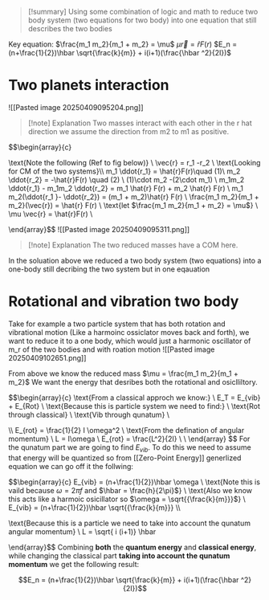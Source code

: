 
>[!summary]
Using some combination of logic and math to reduce two body system (two equations for two body) into one equation that still describes the two bodies
>
Key equation:
$\frac{m_1 m_2}{m_1 + m_2} = \mu$
$\mu \vec{r} = \hat{r}F(r)$
$E_n = (n+\frac{1}{2})\hbar \sqrt{\frac{k}{m}} + i(i+1)(\frac{\hbar ^2}{2I})$
# Two planets interaction
![[Pasted image 20250409095204.png]]
>[!note] Explanation
Two masses interact with each other in the r hat direction we assume the direction from m2 to m1 as positive.

$$\begin{array}{c} 

\text{Note the following (Ref to fig below)} \\
\vec{r} = r_1 -r_2 \\
\text{Looking for CM of the two systems}\\\\
m_1 \ddot{r_1} = \hat{r}F(r)\quad (1)\\
m_2 \ddot{r_2} = -\hat{r}F(r) \quad (2) \\
(1)\cdot m_2 -(2\cdot m_1) \\
m_1m_2 \ddot{r_1} - m_1m_2 \ddot{r_2} = m_1 \hat{r} F(r) + m_2 \hat{r} F(r) \\ 
m_1 m_2(\ddot{r_1 }- \ddot{r_2}) = (m_1 + m_2)\hat{r} F(r) \\
\frac{m_1 m_2}{m_1 + m_2}(\vec{r}) = \hat{r} F(r)
\\
\text{let $\frac{m_1 m_2}{m_1 + m_2} = \mu$} \\
\mu \vec{r} = \hat{r}F(r) \\ 

\end{array}$$
![[Pasted image 20250409095311.png]]
>[!note] Explanation
The two reduced masses have a COM here.

In the soluation above we reduced a two body system (two equations) into a one-body still decribing the two system but in one eqauation

# Rotational and vibration two body
Take for example a two particle system that has both rotation and vibrational motion (Like a harmoinc ossiclator moves back and forth), we want to reduce it to a one body, which would just a harmonic oscillator of m_r of the two bodies and with roation motion
![[Pasted image 20250409102651.png]]

From above we know the reduced mass $\mu = \frac{m_1 m_2}{m_1 + m_2}$ We want the energy that desribes both the rotational and osiclliltory.

$$\begin{array}{c} 
\text{From a classical approch we know:} \\ 
E_T = E_{vib} + E_{Rot} \\
\text{Because this is particle system we need to find:} \\ 
\text{Rot through classical} \\ 
\text{Vib through qunatum}  \\ 

\\\\ 
E_{rot} = \frac{1}{2} I \omega^2 \\ 
\text{From the defination of angular momentum} \\
L  = I\omega \\
E_{rot} = \frac{L^2}{2I} \\ 
\\
\end{array} $$
For the qunatum part we are going to find $E_{vib}$. To do this we need to assume that energy will be quantized so from [[Zero-Point Energy]] generlized equation we can go off it the follwing:

$$\begin{array}{c} 
E_{vib} = (n+\frac{1}{2})\hbar \omega \\
\text{Note this is vaild because $\omega = 2\pi f$ and $\hbar = \frac{h}{2\pi}$} \\ 
\text{Also we know this acts like a harmoic osicillator so $\omega = \sqrt{{\frac{k}{m}}}$} \\
E_{vib} = (n+\frac{1}{2})\hbar \sqrt{{\frac{k}{m}}}  \\\\

\text{Because this is a particle we need to take into account the qunatum angular momentum} \\ 
L = \sqrt{ i (i+1)} \hbar 



\end{array}$$
Combining **both** the **quantum energy** and **classical energy**, while changing the classical part **taking into account the qunatum momentum** we get the following result:


$$E_n = (n+\frac{1}{2})\hbar \sqrt{\frac{k}{m}} + i(i+1)(\frac{\hbar ^2}{2I})$$
